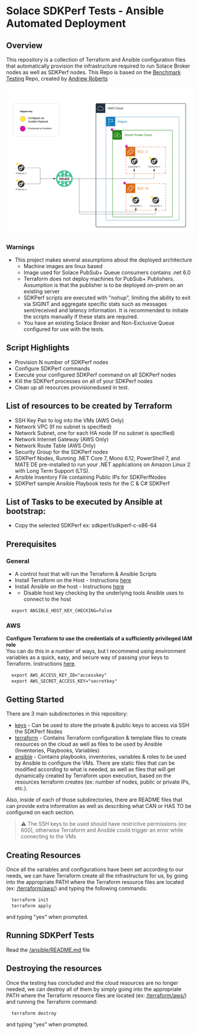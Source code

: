 # Solace SDKPerf Tests - Ansible Automated Deployment

## Overview

This repository is a collection of Terraform and Ansible configuration files that automatically provision the infrastructure required to run Solace Broker nodes as well as SDKPerf nodes.
This Repo is based on the [Benchmark Testing](https://github.com/andrew-j-roberts/sdkperf-automation) Repo, created by [Andrew Roberts](https://github.com/andrew-j-roberts)

![overview](./img/ansible_terraform.png)

### Warnings

- This project makes several assumptions about the deployed architecture
  - Machine images are linux based
  - Image used for Solace PubSub+ Queue consumers contains .net 6.0
  - Terraform does not deploy machines for PubSub+ Publishers. Assumption is that the publisher is to be deployed on-prem on an existing server
  - SDKPerf scripts are executed with "nohup", limiting the ability to exit via SIGINT and aggregate specific stats such as messages sent/received and latency information. It is recommended to initiate the scripts manually if these stats are required.
  - You have an existing Solace Broker and Non-Exclusive Queue configured for use with the tests.

## Script Highlights

- Provision N number of SDKPerf nodes
- Configure SDKPerf commands
- Execute your configured SDKPerf command on all SDKPerf nodes
- Kill the SDKPerf processes on all of your SDKPerf nodes
- Clean up all resources provisionedused in test.

## List of resources to be created by Terraform

- SSH Key Pair to log into the VMs (AWS Only)
- Network VPC (If no subnet is specified)
- Network Subnet, one for each HA node (If no subnet is specified)
- Network Internet Gateway (AWS Only)
- Network Route Table (AWS Only)
- Security Group for the SDKPerf nodes
- SDKPerf Nodes, Running .NET Core 7, Mono 6.12, PowerShell 7, and MATE DE pre-installed to run your .NET applications on Amazon Linux 2 with Long Term Support (LTS).
- Ansible Inventory File containing Public IPs for SDKPerfNodes
- SDKPerf sample Ansible Playbook tests for the C & C# SDKPerf

## List of Tasks to be executed by Ansible at bootstrap:

- Copy the selected SDKPerf ex: sdkperf/sdkperf-c-x86-64

## Prerequisites

### General

- A control host that will run the Terraform & Ansible Scripts
- Install Terraform on the Host - Instructions [here](https://learn.hashicorp.com/terraform/getting-started/install.html)
- Install Ansible on the host - Instructions [here](https://docs.ansible.com/ansible/latest/installation_guide/intro_installation.html)
- - Disable host key checking by the underlying tools Ansible uses to connect to the host

```
  export ANSIBLE_HOST_KEY_CHECKING=false
```

### AWS

**Configure Terraform to use the credentials of a sufficiently privileged IAM role**  
You can do this in a number of ways, but I recommend using environment variables as a quick, easy, and secure way of passing your keys to Terraform. Instructions [here](https://www.terraform.io/docs/providers/aws/index.html#environment-variables).

```
  export AWS_ACCESS_KEY_ID="accesskey"
  export AWS_SECRET_ACCESS_KEY="secretkey"
```

## Getting Started

There are 3 main subdirectories in this repository:

- [keys](/keys) - Can be used to store the private & public keys to access via SSH the SDKPerf Nodes
- [terraform](/terraform) - Contains Terraform configuration & template files to create resources on the cloud as well as files to be used by Ansible (Inventories, Playbooks, Variables)
- [ansible](/ansible) - Contains playbooks, inventories, variables & roles to be used by Ansible to configure the VMs. There are static files that can be modified according to what is needed, as well as files that will get dynamically created by Terraform upon execution, based on the resources terraform creates (ex: number of nodes, public or private IPs, etc.).

Also, inside of each of those subdirectories, there are README files that can provide extra information as well as describing what CAN or HAS TO be configured on each section.

> :warning: The SSH keys to be used should have restrictive permissions (ex: 600), otherwise Terraform and Ansible could trigger an error while connecting to the VMs

## Creating Resources

Once all the variables and configurations have been set according to our needs, we can have Terraform create all the infrastructure for us, by going into the appropriate PATH where the Terraform resource files are located (ex: [/terraform/aws/](/terraform/aws/)) and typing the following commands:

```
  terraform init
  terraform apply
```

and typing "yes" when prompted.

## Running SDKPerf Tests

Read the [/ansible/README.md](/ansible/README.md) file

## Destroying the resources

Once the testing has concluded and the cloud resources are no longer needed, we can destroy all of them by simply going into the appropriate PATH where the Terraform resource files are located (ex: [/terraform/aws/](/terraform/aws/)) and running the Terraform command:

```
  terraform destroy
```

and typing "yes" when prompted.
